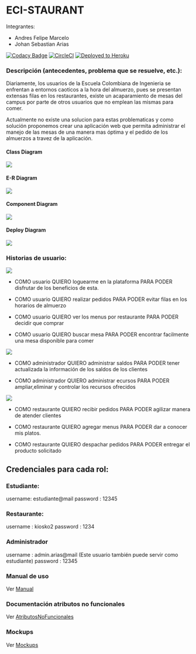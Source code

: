 ﻿# ECI-STAURANT

Integrantes:
* Andres Felipe Marcelo
* Johan Sebastian Arias

[![Codacy Badge](https://api.codacy.com/project/badge/Grade/e8c93879e78e42c192db1af5cf58f361)](https://app.codacy.com/gh/ECI-Staurant-App/ECI-Staurant-2?utm_source=github.com&utm_medium=referral&utm_content=ECI-Staurant-App/ECI-Staurant-2&utm_campaign=Badge_Grade_Dashboard)
[![CircleCI](https://circleci.com/gh/ECI-Staurant-App/ECI-Staurant.svg?style=svg)](https://circleci.com/gh/ECI-Staurant-App/ECI-Staurant)
[![Deployed to Heroku](https://www.herokucdn.com/deploy/button.png)](https://ecistaurant.herokuapp.com/)

### Descripción (antecedentes, problema que se resuelve, etc.):
Diariamente, los usuarios de la Escuela Colombiana de Ingenieria se enfrentan a entornos caoticos a la hora del almuerzo, pues se presentan extensas filas en los restaurantes, existe un acaparamiento de mesas del campus por parte de otros usuarios que no emplean las mismas para comer.

Actualmente no existe una solucion para estas problematicas y como solución proponemos crear una aplicación web que permita administrar el manejo de las mesas de una manera mas óptima y el pedido de los almuerzos a travez de la aplicación.


#### Class Diagram

![](img/class.png)

#### E-R Diagram

![](img/e-R.png)

#### Component Diagram

![](img/COMPFF.jpg)

#### Deploy Diagram

![](img/DESPLIEGUEF.jpg)


### Historias de usuario:

![](img/casoest.png)

* COMO usuario
QUIERO loguearme en la plataforma
PARA PODER disfrutar de los beneficios de esta. 


* COMO usuario
QUIERO realizar pedidos
PARA PODER evitar filas en los horarios de almuerzo

* COMO usuario
QUIERO ver los menus por restaurante
PARA PODER decidir que comprar
  
* COMO usuario
QUIERO buscar mesa
PARA PODER encontrar facilmente una mesa disponible para comer


   
 ![](img/adm.png)
 
  
* COMO administrador
QUIERO administrar saldos
PARA PODER tener actualizada la información de los saldos de los clientes


* COMO administrador
  QUIERO administrar ecursos
  PARA PODER ampliar,eliminar y controlar  los recursos ofrecidos
 


![](img/casorest.png)

* COMO restaurante
QUIERO recibir pedidos
PARA PODER agilizar manera de atender clientes

* COMO restaurante
QUIERO agregar menus
PARA PODER dar a conocer mis platos.

* COMO restaurante
QUIERO despachar pedidos
PARA PODER entregar el producto solicitado

## Credenciales para cada rol:

### Estudiante:

username: estudiante@mail
password : 12345

### Restaurante:

username : kiosko2
password : 1234

### Administrador

username : admin.arias@mail (Este usuario también puede servir como estudiante)
password : 12345

### Manual de uso

Ver [Manual](Manual)



### Documentación atributos no funcionales 

Ver [AtributosNoFuncionales](Atributos%20no%20funcionales)

### Mockups

Ver [Mockups](mockups)



